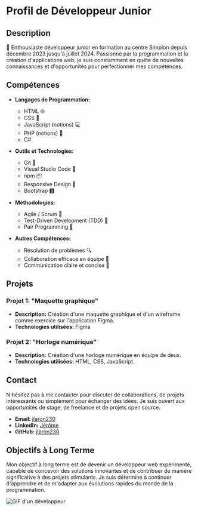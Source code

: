 # Profil de Développeur Junior

## Description
🚀 Enthousiaste développeur junior en formation au centre Simplon depuis décembre 2023 jusqu'à juillet 2024. Passionné par la programmation et la création d'applications web, je suis constamment en quête de nouvelles connaissances et d'opportunités pour perfectionner mes compétences.

## Compétences

- **Langages de Programmation:**
  - HTML 🌐
  - CSS 🎨
  - JavaScript (notions) 💻
  - PHP (notions) 🚀
  - C#

- **Outils et Technologies:**
  - Git 🔄
  - Visual Studio Code 🧰
  - npm 📦
  - Responsive Design 📱
  - Bootstrap 🅱️

- **Méthodologies:**
  - Agile / Scrum 🔄
  - Test-Driven Development (TDD) 🧪
  - Pair Programming 👥

- **Autres Compétences:**
  - Résolution de problèmes 🔍
  - Collaboration efficace en équipe 🤝
  - Communication claire et concise 📢

## Projets
### Projet 1: "Maquette graphique"
- **Description:** Création d'une maquette graphique et d'un wireframe comme exercice sur l'application Figma.
- **Technologies utilisées:** Figma

### Projet 2: "Horloge numérique"
- **Description:** Création d'une horloge numérique en équipe de deux.
- **Technologies utilisées:** HTML, CSS, JavaScript.

## Contact

N'hésitez pas à me contacter pour discuter de collaborations, de projets intéressants ou simplement pour échanger des idées. Je suis ouvert aux opportunités de stage, de freelance et de projets open source.

- **Email:** [jlaron230](mailto:jlaron230@hotmail.fr)
- **LinkedIn:** [Jérôme](https://www.linkedin.com/in/j%C3%A9r%C3%B4me-gavino-284a02b8/)
- **GitHub:** [jlaron230](https://github.com/jlaron230)
## Objectifs à Long Terme

Mon objectif à long terme est de devenir un développeur web expérimenté, capable de concevoir des solutions innovantes et de contribuer de manière significative à des projets stimulants. Je suis déterminé à continuer d'apprendre et de m'adapter aux évolutions rapides du monde de la programmation.

![GIF d'un développeur](https://media.giphy.com/media/PiNm3fm8cAfK3ulwZW/giphy.gif)
